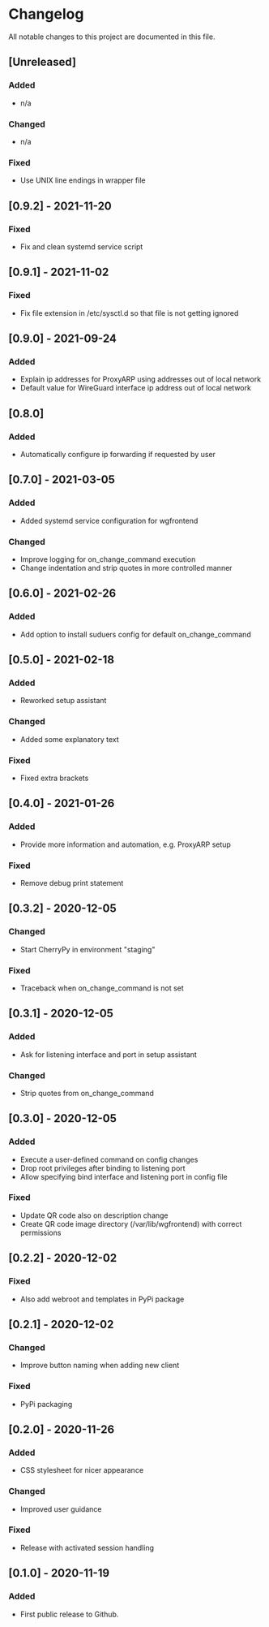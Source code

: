 # Changelog

All notable changes to this project are documented in this file.

## [Unreleased]

### Added

- n/a

### Changed

- n/a

### Fixed

- Use UNIX line endings in wrapper file

## [0.9.2] - 2021-11-20

### Fixed

- Fix and clean systemd service script

## [0.9.1] - 2021-11-02

### Fixed

- Fix file extension in /etc/sysctl.d so that file is not getting ignored

## [0.9.0] - 2021-09-24

### Added

- Explain ip addresses for ProxyARP using addresses out of local network
- Default value for WireGuard interface ip address out of local network

## [0.8.0]

### Added

- Automatically configure ip forwarding if requested by user

## [0.7.0] - 2021-03-05

### Added

- Added systemd service configuration for wgfrontend

### Changed

- Improve logging for on_change_command execution
- Change indentation and strip quotes in more controlled manner

## [0.6.0] - 2021-02-26

### Added

- Add option to install suduers config for default on_change_command

## [0.5.0] - 2021-02-18

### Added

- Reworked setup assistant

### Changed

- Added some explanatory text

### Fixed

- Fixed extra brackets

## [0.4.0] - 2021-01-26

### Added

- Provide more information and automation, e.g. ProxyARP setup

### Fixed

- Remove debug print statement

## [0.3.2] - 2020-12-05

### Changed

- Start CherryPy in environment "staging"

### Fixed

- Traceback when on_change_command is not set

## [0.3.1] - 2020-12-05

### Added

- Ask for listening interface and port in setup assistant

### Changed

- Strip quotes from on_change_command

## [0.3.0] - 2020-12-05

### Added

- Execute a user-defined command on config changes
- Drop root privileges after binding to listening port
- Allow specifying bind interface and listening port in config file

### Fixed

- Update QR code also on description change
- Create QR code image directory (/var/lib/wgfrontend) with correct permissions

## [0.2.2] - 2020-12-02

### Fixed

- Also add webroot and templates in PyPi package

## [0.2.1] - 2020-12-02

### Changed

- Improve button naming when adding new client

### Fixed

- PyPi packaging

## [0.2.0] - 2020-11-26

### Added

- CSS stylesheet for nicer appearance

### Changed

- Improved user guidance

### Fixed

- Release with activated session handling

## [0.1.0] - 2020-11-19

### Added

- First public release to Github.
